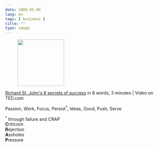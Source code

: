 ```yaml
---
date: 2009-05-06
lang: en
tags: [ business ]
title: ""
type: image
---
```


<figure>
<a
href="https://hugo.ferreira.cc/richard-st-johns-8-secrets-of-success-in-8/attachment/1217/"
rel="attachment"><img
src="https://hugo.ferreira.cc/wp-content/uploads/2009/05/buAmlI5IVn64lnk8fspheSUXo1_400-150x150.png"
width="150" height="150" /></a></figure>

[Richard St. John's 8 secrets of
success](http://www.ted.com/index.php/talks/richard_st_john_s_8_secrets_of_success.html)
in 8 words, 3 minutes  |  Video on TED.com

Passion, Work, Focus, Persist<sup>*</sup>, Ideas, Good, Push, Serve

<sup>*</sup> through failure and CRAP\
**C**riticism\
**R**ejection\
**A**ssholes\
**P**ressure

